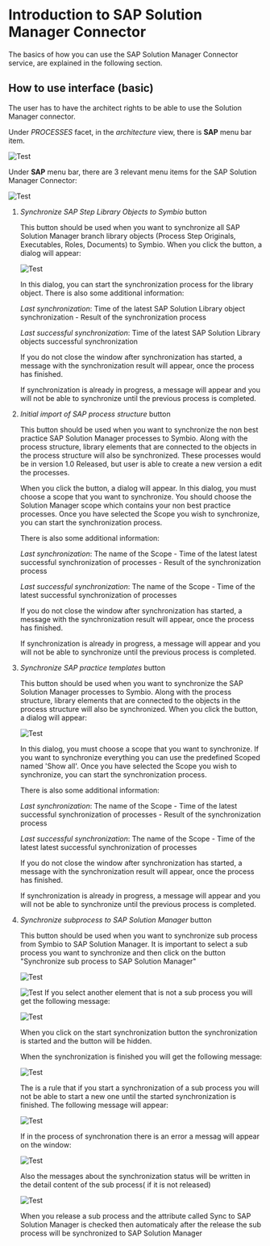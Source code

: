 # Introduction to SAP Solution Manager Connector

The basics of how you can use the SAP Solution Manager Connector service, are explained in the following section.

## How to use interface (basic)

The user has to have the architect rights to be able to use the Solution Manager connector.

Under *PROCESSES* facet, in the *architecture* view, there is **SAP** menu bar item.

![Test](media/HowToUse1.png)

Under **SAP** menu bar, there are 3 relevant menu items for the SAP Solution Manager Connector:

![Test](media/HowToUse2.png)

1. *Synchronize SAP Step Library Objects to Symbio* button

    This button should be used when you want to synchronize all SAP Solution Manager branch library objects (Process Step Originals, Executables, Roles, Documents) to Symbio. When you click the button, a dialog will appear:

    ![Test](media/HowToUse3.png)

    In this dialog, you can start the synchronization process for the library object.
    There is also some additional information:

    *Last synchronization*: Time of the latest SAP Solution Library object synchronization - Result of the synchronization process

    *Last successful synchronization*: Time of the latest SAP Solution Library objects successful synchronization

    If you do not close the window after synchronization has started, a message with the synchronization result will appear, once the process has finished.

    If synchronization is already in progress, a message will appear and you will not be able to synchronize until the previous process is completed.

2. *Initial import of SAP process structure* button

    This button should be used when you want to synchronize the non best practice SAP Solution Manager processes to Symbio. Along with the process structure, library elements that are connected to the objects in the process structure will also be synchronized. These processes would be in version 1.0 Released, but user is able to create a new version a edit the processes. 
    
    When you click the button, a dialog will appear. In this dialog, you must choose a scope that you want to synchronize. You should choose the Solution Manager scope which contains your non best practice processes. Once you have selected the Scope you wish to synchronize, you can start the synchronization process.

    There is also some additional information:

    *Last synchronization*: The name of the Scope - Time of the latest latest successful synchronization of processes - Result of the synchronization process

    *Last successful synchronization*: The name of the Scope - Time of the latest successful synchronization of processes

    If you do not close the window after synchronization has started, a message with the synchronization result will appear, once the process has finished.

    If synchronization is already in progress, a message will appear and you will not be able to synchronize until the previous process is completed.

3. *Synchronize SAP practice templates* button

    This button should be used when you want to synchronize the SAP Solution Manager processes to Symbio. Along with the process structure, library elements that are connected to the objects in the process structure will also be synchronized. When you click the button, a dialog will appear:

    ![Test](media/HowToUse4.png)

    In this dialog, you must choose a scope that you want to synchronize. If you want to synchronize everything you can use the predefined Scoped named 'Show all'. Once you have selected the Scope you wish to synchronize, you can start the synchronization process.

    There is also some additional information:

    *Last synchronization*: The name of the Scope - Time of the latest successful synchronization of processes - Result of the synchronization process

    *Last successful synchronization*: The name of the Scope - Time of the latest latest successful synchronization of processes

    If you do not close the window after synchronization has started, a message with the synchronization result will appear, once the process has finished.

    If synchronization is already in progress, a message will appear and you will not be able to synchronize until the previous process is completed.

4. *Synchronize subprocess to SAP Solution Manager* button

    This button should be used when you want to synchronize sub process from Symbio to SAP Solution Manager. It is important to select a sub process you want to synchronize and then click on the button "Synchronize sub process to SAP Solution Manager"
	
    ![Test](media/subprocesssync1.png)
	 
    ![Test](media/subprocesssync2.png)
    If you select another element that is not a sub process you will get the following message:
	
    ![Test](media/subprocesssync3.png)
	
    When you click on the start synchronization button the synchronization is started and the button will be hidden.
	
    When the synchronization is finished you will get the following message:
	
    ![Test](media/subprocesssync4.png)
	
    The is a rule that if you start a synchronization of a sub process you will not be able to start a new one until the started synchronization is finished. The following message will appear:
	
    ![Test](media/subprocesssync5.png)
	
    If in the process of synchronation there is an error a messag will appear on the window:
	
    ![Test](media/subprocesssync6.png)
	
    Also the messages about the synchronization status will be written in the detail content of the sub process( if it is not released)
	
    ![Test](media/SyncOnRelease.png)
	
    When you release a sub process and the attribute called Sync to SAP Solution Manager is checked then automaticaly after the release the sub process will be synchronized to SAP Solution Manager



